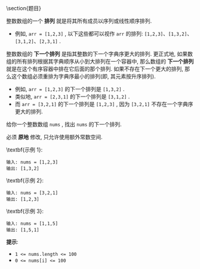 \section{题目}

整数数组的一个 **排列**  就是将其所有成员以序列或线性顺序排列. 

- 例如, `arr = [1,2,3]` , 以下这些都可以视作 `arr` 的排列: `[1,2,3]`、`[1,3,2]`、`[3,1,2]`、`[2,3,1]` . 

整数数组的 **下一个排列** 是指其整数的下一个字典序更大的排列. 更正式地, 如果数组的所有排列根据其字典顺序从小到大排列在一个容器中, 那么数组的 **下一个排列** 就是在这个有序容器中排在它后面的那个排列. 如果不存在下一个更大的排列, 那么这个数组必须重排为字典序最小的排列(即, 其元素按升序排列). 

- 例如, `arr = [1,2,3]` 的下一个排列是 `[1,3,2]` . 
- 类似地, `arr = [2,3,1]` 的下一个排列是 `[3,1,2]` . 
- 而 `arr = [3,2,1]` 的下一个排列是 `[1,2,3]` , 因为 `[3,2,1]` 不存在一个字典序更大的排列. 

给你一个整数数组 `nums` , 找出 `nums` 的下一个排列. 

必须 **原地** 修改, 只允许使用额外常数空间. 

\textbf{示例 1}: 

```
输入: nums = [1,2,3]
输出: [1,3,2]
```

\textbf{示例 2}: 

```
输入: nums = [3,2,1]
输出: [1,2,3]
```

\textbf{示例 3}: 

```
输入: nums = [1,1,5]
输出: [1,5,1]
```

**提示**: 

- `1 <= nums.length <= 100`
- `0 <= nums[i] <= 100`